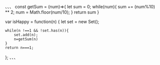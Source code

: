 、、、
 const getSum = (num)=>{
        let sum = 0;
        while(num){
            sum += (num%10) ** 2;
            num = Math.floor(num/10);
        }
        return sum
    }

var isHappy = function(n) {
    let set = new Set();
   
    while(n !==1 && !set.has(n)){
        set.add(n);
        n=getSum(n)
    }
    return n===1;
};
、、、